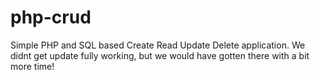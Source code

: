 # php-crud

Simple PHP and SQL based Create Read Update Delete application. We didnt get update fully working, but we would have gotten there with a bit more time!
